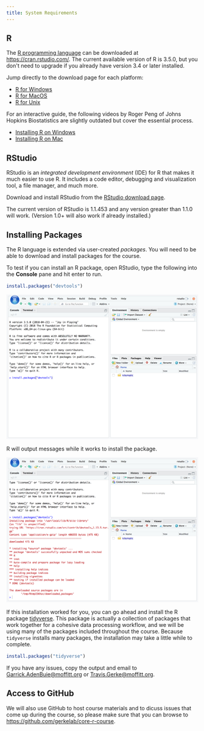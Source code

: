 ```yaml
---
title: System Requirements
---
```


## R

The [R programming language](https://www.r-project.org/) can be
downloaded at <https://cran.rstudio.com/>. The current available version
of R is 3.5.0, but you don't need to upgrade if you already have version 
3.4 or later installed.

Jump directly to the download page for each platform:

  - [R for Windows](https://cran.rstudio.com/bin/windows/base/)
  - [R for MacOS](https://cran.rstudio.com/bin/macosx/)
  - [R for Unix](https://cran.rstudio.com/bin/linux/)

For an interactive guide, the following videos by Roger Peng of Johns
Hopkins Biostatistics are slightly outdated but cover the essential
process.

  - [Installing R on Windows](https://youtu.be/watch?v=mfGFv-iB724)
  - [Installing R on Mac](http://youtu.be/Icawuhf0Yqo)

## RStudio

RStudio is an *integrated development environment* (IDE) for R that
makes it much easier to use R. It includes a code editor, debugging and
visualization tool, a file manager, and much more.

Download and install RStudio from the [RStudio download
page](https://www.rstudio.com/products/rstudio/download/#download).

The current version of RStudio is 1.1.453 and any version greater than
1.1.0 will work. (Version 1.0+ will also work if already installed.)

## Installing Packages

The R language is extended via user-created *packages*. You will need to
be able to download and install packages for the course.

To test if you can install an R package, open RStudio, type the
following into the **Console** pane and hit enter to run.

``` r
install.packages("devtools")
```

![Installing a package from the RStudio Console.](images/install-devtools-rstudio-1.png)

R will output messages while it works to install the package.

![The package has installed.](images/install-devtools-rstudio-2.png)

If this installation worked for you, you can go ahead and install the R package [tidyverse](https://tidyverse.org).
This package is actually a collection of packages that work together for a cohesive data processing workflow, and we will be using many of the packages included throughout the course.
Because `tidyverse` installs many packages, the installation may take a little while to complete.

```r
install.packages("tidyverse")
```

If you have any issues, copy the output and email to
<Garrick.AdenBuie@moffitt.org> or <Travis.Gerke@moffitt.org>.

## Access to GitHub

We will also use GitHub to host course materials and to dicuss issues
that come up during the course, so please make sure that you can browse
to <https://github.com/gerkelab/core-r-course>.

